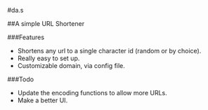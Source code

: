 #da.s

##A simple URL Shortener

###Features

* Shortens any url to a single character id (random or by choice).
* Really easy to set up.
* Customizable domain, via config file.

###Todo

* Update the encoding functions to allow more URLs.
* Make a better UI.
